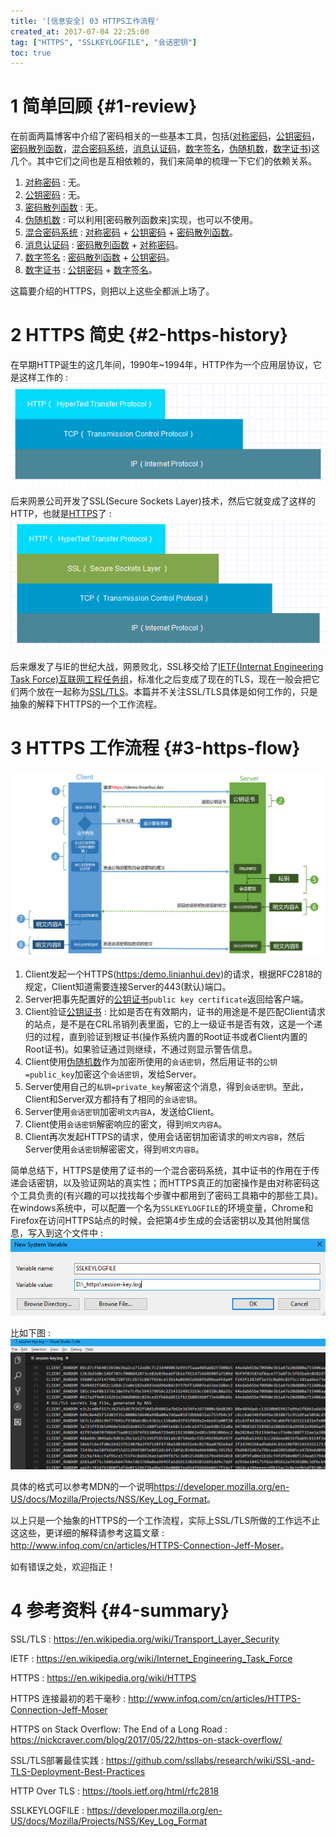 ```yaml
---
title: '[信息安全] 03 HTTPS工作流程'
created_at: 2017-07-04 22:25:00
tag: ["HTTPS", "SSLKEYLOGFILE", "会话密钥"]
toc: true
---
```


# 1 简单回顾 {#1-review}

在前面两篇博客中介绍了密码相关的一些基本工具，包括([对称密码]，[公钥密码]，[密码散列函数]，[混合密码系统]，[消息认证码]，[数字签名]，[伪随机数]，[数字证书])这几个。其中它们之间也是互相依赖的，我们来简单的梳理一下它们的依赖关系。

1. [对称密码] : 无。
2. [公钥密码] : 无。
3. [密码散列函数] : 无。
4. [伪随机数] : 可以利用[密码散列函数来]实现，也可以不使用。
5. [混合密码系统] : [对称密码] + [公钥密码] + [密码散列函数]。
6. [消息认证码] : [密码散列函数] + [对称密码]。
7. [数字签名] : [密码散列函数] + [公钥密码]。
8. [数字证书] : [公钥密码] + [数字签名]。

这篇要介绍的HTTPS，则把以上这些全都派上场了。

# 2 HTTPS 简史 {#2-https-history}

在早期HTTP诞生的这几年间，1990年~1994年，HTTP作为一个应用层协议，它是这样工作的 :  
![HTTP](http.png)

后来网景公司开发了SSL(Secure Sockets Layer)技术，然后它就变成了这样的HTTP，也就是[HTTPS](https://en.wikipedia.org/wiki/HTTPS)了 :  
![HTTPS](https.png)

后来爆发了与IE的世纪大战，网景败北，SSL移交给了[IETF(Internat Engineering Task Force)互联网工程任务组](https://en.wikipedia.org/wiki/Transport_Layer_Security)，标准化之后变成了现在的TLS，现在一般会把它们两个放在一起称为[SSL/TLS](https://en.wikipedia.org/wiki/Transport_Layer_Security)。本篇并不关注SSL/TLS具体是如何工作的，只是抽象的解释下HTTPS的一个工作流程。

# 3 HTTPS 工作流程 {#3-https-flow}

![HTTPS 工作流程](https-flow.png)

1. Client发起一个HTTPS(<https:/demo.linianhui.dev>)的请求，根据RFC2818的规定，Client知道需要连接Server的443(默认)端口。
2. Server把事先配置好的[公钥证书]`public key certificate`返回给客户端。
3. Client验证[公钥证书] :  比如是否在有效期内，证书的用途是不是匹配Client请求的站点，是不是在CRL吊销列表里面，它的上一级证书是否有效，这是一个递归的过程，直到验证到根证书(操作系统内置的Root证书或者Client内置的Root证书)。如果验证通过则继续，不通过则显示警告信息。
4. Client使用[伪随机数]作为加密所使用的`会话密钥`，然后用证书的`公钥=public_key`加密这个`会话密钥`，发给Server。
5. Server使用自己的`私钥=private_key`解密这个消息，得到`会话密钥`。至此，Client和Server双方都持有了相同的`会话密钥`。
6. Server使用`会话密钥`加密`明文内容A`，发送给Client。
7. Client使用`会话密钥`解密响应的密文，得到`明文内容A`。
8. Client再次发起HTTPS的请求，使用会话密钥加密请求的`明文内容B`，然后Server使用`会话密钥`解密密文，得到`明文内容B`。

简单总结下，HTTPS是使用了证书的一个混合密码系统，其中证书的作用在于传递会话密钥，以及验证网站的真实性；而HTTPS真正的加密操作是由对称密码这个工具负责的(有兴趣的可以找找每个步骤中都用到了密码工具箱中的那些工具)。在windows系统中，可以配置一个名为`SSLKEYLOGFILE`的环境变量，Chrome和Firefox在访问HTTPS站点的时候，会把第4步生成的会话密钥以及其他附属信息，写入到这个文件中 :  
![会话密钥环境变量 SSLKEYLOGFILE](SSLKEYLOGFILE.png)

比如下图 :  
![会话密钥日志](session-key-log.png)

具体的格式可以参考MDN的一个说明<https://developer.mozilla.org/en-US/docs/Mozilla/Projects/NSS/Key_Log_Format>。

以上只是一个抽象的HTTPS的一个工作流程，实际上SSL/TLS所做的工作远不止这这些，更详细的解释请参考这篇文章 : <http://www.infoq.com/cn/articles/HTTPS-Connection-Jeff-Moser>。

如有错误之处，欢迎指正！

# 4 参考资料 {#4-summary}

SSL/TLS :  https://en.wikipedia.org/wiki/Transport_Layer_Security

IETF :  https://en.wikipedia.org/wiki/Internet_Engineering_Task_Force

HTTPS :  https://en.wikipedia.org/wiki/HTTPS

HTTPS 连接最初的若干毫秒 :  http://www.infoq.com/cn/articles/HTTPS-Connection-Jeff-Moser

HTTPS on Stack Overflow: The End of a Long Road :  https://nickcraver.com/blog/2017/05/22/https-on-stack-overflow/

SSL/TLS部署最佳实践 :  https://github.com/ssllabs/research/wiki/SSL-and-TLS-Deployment-Best-Practices

HTTP Over TLS :  https://tools.ietf.org/html/rfc2818

SSLKEYLOGFILE :  https://developer.mozilla.org/en-US/docs/Mozilla/Projects/NSS/Key_Log_Format



[对称密码]:../01-cryptography-toolbox-1/#1-symmetric-cryptography
[公钥密码]:../01-cryptography-toolbox-1/#2-asymmetric-cryptography
[密码散列函数]:../01-cryptography-toolbox-1/#3-cryptographic-hash-function
[消息认证码]:../01-cryptography-toolbox-1/#4-message-authentication-code
[数字签名]:../01-cryptography-toolbox-1/#5-digital-signature
[上篇的数字签名遗留的问题]:../01-cryptography-toolbox-1/#5-3-leftover-problem
[伪随机数]:../02-cryptography-toolbox-2/#1-pseudo-random-number
[混合密码系统]:../02-cryptography-toolbox-2/#2-hybrid-cryptosystem
[数字证书]:../02-cryptography-toolbox-2/#3-certificate
[公钥证书]:../02-cryptography-toolbox-2/#3-2-public-key-certificate